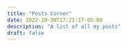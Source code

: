```yaml
---
title: "Posts Corner"
date: 2022-10-30T17:21:17-05:00
description: "A list of all my posts"
draft: false
---
```


